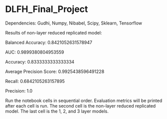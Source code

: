 # DLFH_Final_Project

Dependencies:
Gudhi,
Numpy,
Nibabel,
Scipy,
Sklearn,
Tensorflow

Results of non-layer reduced replicated model:

Balanced Accuracy: 0.8421052631578947

AUC: 0.9899380804953559

Accuracy: 0.8333333333333334

Average Precision Score: 0.9925438596491228

Recall: 0.6842105263157895

Precision: 1.0

Run the notebook cells in sequential order. Evaluation metrics will be printed after each cell is run. The second cell is the non-layer reduced replicated model. The last cell is the 1, 2, and 3 layer models.
